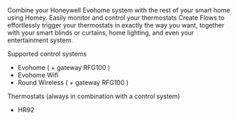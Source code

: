 Combine your Honeywell Evohome system with the rest of your smart home using Homey. 
Easily monitor and control your thermostats
Create Flows to effortlessly trigger your thermostats in exactly the way you want, together with your smart blinds or curtains, home lighting, and even your entertainment system.

Supported control systems
- Evohome ( + gateway RFG100 )
- Evohome Wifi
- Round Wireless ( + gateway RFG100 )

Thermostats (always in combination with a control system)
- HR92